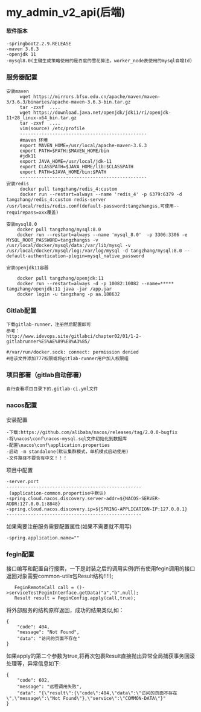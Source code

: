 # my_admin_v2_api(后端)

#### 软件版本
	-springboot2.2.9.RELEASE
	-maven 3.6.3
	-openjdk 11
	-mysql8.0(主键生成策略使用的是百度的雪花算法，worker_node表使用的mysql自增Id)
	

### 服务器配置
	安装maven
    	 wget https://mirrors.bfsu.edu.cn/apache/maven/maven-3/3.6.3/binaries/apache-maven-3.6.3-bin.tar.gz
    	 tar -zxvf  ....
    	 wget https://download.java.net/openjdk/jdk11/ri/openjdk-11+28_linux-x64_bin.tar.gz
    	 tar -zxvf  ....
		 vim(source) /etc/profile
		 -----------------------------------------------	
		 #maven 环境
		 export MAVEN_HOME=/usr/local/apache-maven-3.6.3
		 export PATH=$PATH:$MAVEN_HOME/bin
	 	 #jdk11
		 export JAVA_HOME=/usr/local/jdk-11
		 export CLASSPATH=$JAVA_HOME/lib:$CLASSPATH
		 export PATH=$JAVA_HOME/bin:$PATH
		 -----------------------------------------------
	安装redis
		 docker pull tangzhang/redis_4:custom
		 docker run --restart=always --name 'redis_4' -p 6379:6379 -d tangzhang/redis_4:custom redis-server /usr/local/redis/redis.conf(default-password:tangzhangss,可使用--requirepass=xxx覆盖) 
			
	安装mysql8.0
		docker pull tangzhang/mysql:8.0
		docker run --restart=always --name 'mysql_8.0'  -p 3306:3306 -e MYSQL_ROOT_PASSWORD=tangzhangss -v /usr/local/docker/mysql/data:/var/lib/mysql -v /usr/local/docker/mysql/log:/var/log/mysql -d tangzhang/mysql:8.0 --default-authentication-plugin=mysql_native_password

	安装openjdk11容器	
		
		docker pull tangzhang/openjdk:11
		docker run --restart=always -d -p 10082:10082 --name=***** tangzhang/openjdk:11 java -jar /app.jar
		docker login -u tangzhang -p aa.188632
		
### Gitlab配置
	下载gitlab-runner，注册然后配置即可
	参考：
	http://www.idevops.site/gitlabci/chapter02/01/1-2-gitlabrunner%E5%AE%89%E8%A3%85/

	#/var/run/docker.sock: connect: permission denied
	#给该文件添加777权限或将gitlab-runner用户加入权限组

### 项目部署（gitlab自动部署）
	自行查看项目目录下的.gitlab-ci.yml文件
	
### nacos配置
安装配置
   
    -下载:https://github.com/alibaba/nacos/releases/tag/2.0.0-bugfix
    -将\nacos\conf\nacos-mysql.sql文件初始化到数据库
    -配置\nacos\conf\application.properties
    -启动 -m standalone(默认集群模式，单机模式启动使用)
    -文件路径不要含有中文！！！
    
项目中配置

    -server.port
    --------------------------------------------------
     (application-common.propertise中默认)
    -spring.cloud.nacos.discovery.server-addr=${NACOS-SERVER-ADDR:127.0.0.1:8848}
    -spring.cloud.nacos.discovery.ip=${SPRING-APPLICATION-IP:127.0.0.1}
    -------------------------------------------------- 
如果需要注册服务需要配置属性(如果不需要就不用写)

    -spring.application.name=""    
		  
### fegin配置

接口编写和配置自行搜索，一下是封装之后的调用实例(所有使用fegin调用的接口返回对象需要common-utils包Result结构!!!!);


       FeginRemoteCall call = ()->serviceTestFeginInterface.getData("a","b",null);
       Result result = FeginConfig.apply(call,true);

将外部服务的结构原样返回，成功的结果类似,如：
        
    {
        "code": 404,
        "message": "Not Found",
        "data": "访问的页面不存在"
    }

如果apply的第二个参数为true,将再次包裹Result直接抛出异常全局捕获事务回滚处理等，异常信息如下:

    {
        "code": 602,
        "message": "远程调用失败",
        "data": "{\"result\":{\"code\":404,\"data\":\"访问的页面不存在\",\"message\":\"Not Found\"},\"service\":\"COMMON-DATA\"}"
    }
